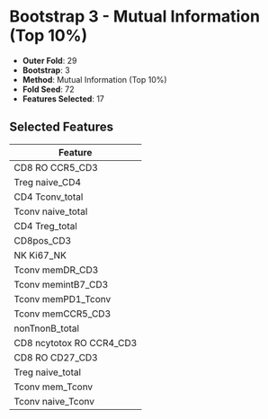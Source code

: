 # Bootstrap 3 - Mutual Information (Top 10%)

- **Outer Fold**: 29
- **Bootstrap**: 3
- **Method**: Mutual Information (Top 10%)
- **Fold Seed**: 72
- **Features Selected**: 17

## Selected Features

| Feature |
|---------|
| CD8 RO CCR5_CD3 |
| Treg naive_CD4 |
| CD4 Tconv_total |
| Tconv naive_total |
| CD4 Treg_total |
| CD8pos_CD3 |
| NK Ki67_NK |
| Tconv memDR_CD3 |
| Tconv memintB7_CD3 |
| Tconv memPD1_Tconv |
| Tconv memCCR5_CD3 |
| nonTnonB_total |
| CD8 ncytotox RO CCR4_CD3 |
| CD8 RO CD27_CD3 |
| Treg naive_total |
| Tconv mem_Tconv |
| Tconv naive_Tconv |
